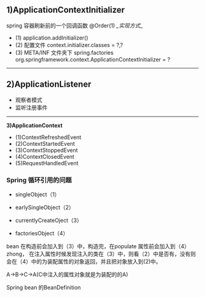 
**1)ApplicationContextInitializer**
---
  spring 容器刷新前的一个回调函数
  @Order(1) 
  *_实现方式*_
  * (1) application.addInitializer()
  * (2) 配置文件 context.initializer.classes = ?,?
  * (3) META/INF 文件夹下 spring.factories 
      org.springframework.context.ApplicationContextInitializer = ?
---
**2)ApplicationListener**
---
  * 观察者模式
  * 监听注册事件
---
**3)ApplicationContext**
  * (1)ContextRefreshedEvent
  * (2)ContextStartedEvent
  * (3)ContextStoppedEvent
  * (4)ContextClosedEvent
  * (5)RequestHandledEvent

### Spring 循环引用的问题

* singleObject（1）

* earlySingleObject（2）

* currentlyCreateOject（3）

* factoriesObject（4）

bean 在构造前会加入到（3）中，构造完，在populate 属性前会加入到（4）zhong， 在注入属性时候发现注入的类在（3）中，则看（2）中是否有，没有则会在（4）中的为装配属性的对象返回，并且把对象放入到(2)中。

A->B->C->A(C中注入的属性对象就是为装配的的A)



Spring bean 的BeanDefinition